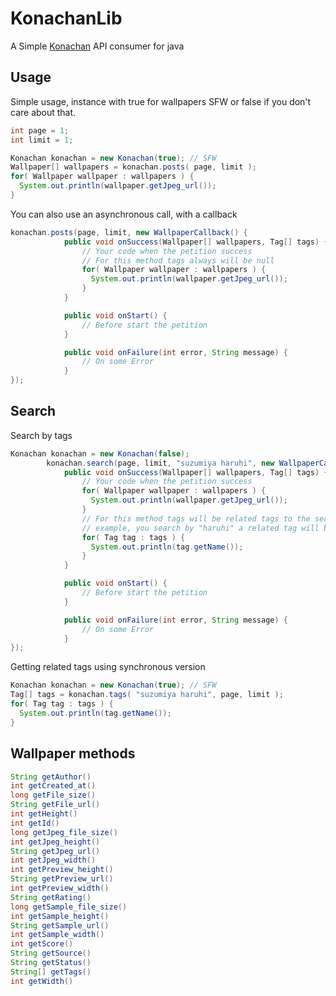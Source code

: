 KonachanLib
====================================================================

A Simple [Konachan](http://konachan.com) API consumer for java


Usage
----------------------------

Simple usage, instance with true for wallpapers SFW or false if you don't care about that.

```java
int page = 1;
int limit = 1;

Konachan konachan = new Konachan(true); // SFW
Wallpaper[] wallpapers = konachan.posts( page, limit );
for( Wallpaper wallpaper : wallpapers ) {
  System.out.println(wallpaper.getJpeg_url());
}
```

You can also use an asynchronous call, with a callback

```java
konachan.posts(page, limit, new WallpaperCallback() {
            public void onSuccess(Wallpaper[] wallpapers, Tag[] tags) {
                // Your code when the petition success
                // For this method tags always will be null
                for( Wallpaper wallpaper : wallpapers ) {
                  System.out.println(wallpaper.getJpeg_url());
                }
            }

            public void onStart() { 
                // Before start the petition
            }

            public void onFailure(int error, String message) {
                // On some Error
            }
});
```

Search
----------------------------

Search by tags

```java
Konachan konachan = new Konachan(false);
        konachan.search(page, limit, "suzumiya haruhi", new WallpaperCallback() {
            public void onSuccess(Wallpaper[] wallpapers, Tag[] tags) {
                // Your code when the petition success
                for( Wallpaper wallpaper : wallpapers ) {
                  System.out.println(wallpaper.getJpeg_url());
                }
                // For this method tags will be related tags to the search
                // example, you search by "haruhi" a related tag will be "suzumiya_haruhi"
                for( Tag tag : tags ) {
                  System.out.println(tag.getName());
                }
            }

            public void onStart() { 
                // Before start the petition
            }

            public void onFailure(int error, String message) {
                // On some Error
            }
});
```

Getting related tags using synchronous version

```java
Konachan konachan = new Konachan(true); // SFW
Tag[] tags = konachan.tags( "suzumiya haruhi", page, limit );
for( Tag tag : tags ) {
  System.out.println(tag.getName());
}
```

Wallpaper methods
----------------------------

```java
String getAuthor()
int getCreated_at()
long getFile_size()
String getFile_url()
int getHeight()
int getId()
long getJpeg_file_size()
int getJpeg_height()
String getJpeg_url()
int getJpeg_width()
int getPreview_height()
String getPreview_url()
int getPreview_width()
String getRating()
long getSample_file_size()
int getSample_height()
String getSample_url()
int getSample_width()
int getScore()
String getSource()
String getStatus()
String[] getTags()
int getWidth()
```
